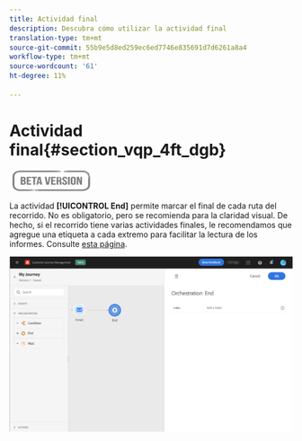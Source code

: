 ```yaml
---
title: Actividad final
description: Descubra cómo utilizar la actividad final
translation-type: tm+mt
source-git-commit: 55b9e5d8ed259ec6ed7746e835691d7d6261a8a4
workflow-type: tm+mt
source-wordcount: '61'
ht-degree: 11%

---
```


# Actividad final{#section_vqp_4ft_dgb}

![](../assets/do-not-localize/badge.png)

La actividad **[!UICONTROL End]** permite marcar el final de cada ruta del recorrido. No es obligatorio, pero se recomienda para la claridad visual. De hecho, si el recorrido tiene varias actividades finales, le recomendamos que agregue una etiqueta a cada extremo para facilitar la lectura de los informes. Consulte [esta página](../reports/live-report.md).

![](../assets/journey54.png)
